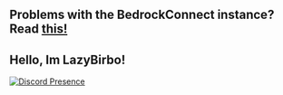 ## Problems with the BedrockConnect instance? Read [this!](https://github.com/LazyBirb/LazyBirb/blob/master/bedrockconnect/README.MD)

## Hello, Im LazyBirbo!


[![Discord Presence](https://lanyard.cnrad.dev/api/589383269594693645)](https://discord.com/users/589383269594693645)
